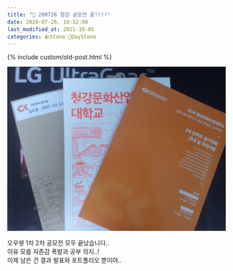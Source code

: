 ```yaml
---
title: "🌱 200726 청강 공모전 끝!!!!"
date: 2020-07-26. 10:32:00
last_modified_at: 2021-10-05
categories: 🪨Stone 🌱DayStone
---
```

{% include custom/old-post.html %}

![사진](/assets/img/2020/200726_0000.jpg)

오우쉣 1차 2차 공모전 모두 끝났습니다..  
이유 모를 자존감 폭발과 공부 의지..!  
이제 남은 건 결과 발표와 포트폴리오 뿐이야..  
